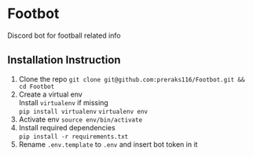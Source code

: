 # Footbot
Discord bot for football related info

## Installation Instruction
1. Clone the repo
```git clone git@github.com:preraks116/Footbot.git && cd Footbot```  
2. Create a virtual env  
Install `virtualenv` if missing  
```pip install virtualenv```
```virtualenv env```  
3. Activate env 
```source env/bin/activate```  
4. Install required dependencies  
```pip install -r requirements.txt```  
5. Rename `.env.template` to `.env` and insert bot token in it 
